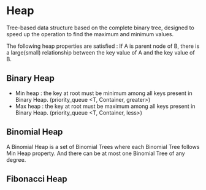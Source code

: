 # Heap

Tree-based data structure based on the complete binary tree, designed to speed up the operation to find the maximum and minimum values.

The following heap properties are satisfied :
If A is parent node of B, there is a large(small) relationship between the key value of A and the key value of B.

## Binary Heap

* Min heap : the key at root must be minimum among all keys present in Binary Heap. (priority_queue <T, Container, greater>)
* Max heap : the key at root must be maximum among all keys present in Binary Heap. (priority_queue <T, Container, less>)

## Binomial Heap

A Binomial Heap is a set of Binomial Trees where each Binomial Tree follows Min Heap property. And there can be at most one Binomial Tree of any degree.

## Fibonacci Heap